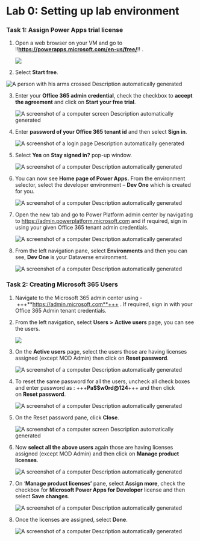 # **Lab 0: Setting up lab environment**

### **Task 1: Assign** **Power Apps trial license** 

1.  Open a web browser on your VM and go to
    !!**https://powerapps.microsoft.com/en-us/free/**!! .

    ![](./media/image1.png)

2.  Select **Start free**.

   ![A person with his arms crossed Description automatically generated](./media/image2.png)

3.  Enter your **Office 365 admin credential**, check the checkbox to
    **accept the agreement** and click on **Start your free trial**.

     ![A screenshot of a computer screen Description automatically generated](./media/image3.png)

4.  Enter **password of your Office 365 tenant id** and then select
    **Sign in**.

     ![A screenshot of a login page Description automatically generated](./media/image4.png)

5.  Select **Yes** on **Stay signed in?** pop-up window.

     ![A screenshot of a computer Description automatically generated](./media/image5.png)

6.  You can now see **Home page of Power Apps.** From the environment
    selector, select the developer environment – **Dev One** which is
    created for you.

     ![A screenshot of a computer Description automatically generated](./media/image6.png)

7.  Open the new tab and go to Power Platform admin center by navigating
    to <https://admin.powerplatform.microsoft.com> and if required, sign
    in using your given Office 365 tenant admin credentials.

     ![A screenshot of a computer Description automatically generated](./media/image7.png)

8.  From the left navigation pane, select **Environments** and then you
    can see, **Dev One** is your Dataverse environment.

     ![A screenshot of a computer Description automatically generated](./media/image8.png)

### **Task 2: Creating Microsoft 365 Users**

1.  Navigate to the Microsoft 365 admin center using
    - +++**https://admin.microsoft.com**+++ . If required, sign in with your Office 365 Admin tenant credentials.

2.  From the left navigation, select **Users >** **Active users** page,
    you can see the users.

     ![](./media/image9.png)

3.  On the **Active users** page, select the users those are having
    licenses assigned (except MOD Admin) then click on **Reset
    password**.

     ![A screenshot of a computer Description automatically generated](./media/image10.png)

11. To reset the same password for all the users, uncheck all check
    boxes and enter password as
    : +++**Pa$$w0rd@124**+++ and then click
    on **Reset password**.

     ![A screenshot of a computer Description automatically generated](./media/image11.png)

12. On the Reset password pane, click **Close**.

     ![A screenshot of a computer screen Description automatically generated](./media/image12.png)

13. Now **select all the above users** again those are having licenses
    assigned (except MOD Admin) and then click on **Manage product
    licenses**.

     ![A screenshot of a computer Description automatically generated](./media/image13.png)

14. On ‘**Manage product licenses’** pane, select **Assign more**, check
    the checkbox for **Microsoft Power Apps for Developer** license and
    then select **Save changes**.

     ![A screenshot of a computer Description automatically generated](./media/image14.png)

15. Once the licenses are assigned, select **Done**.

     ![A screenshot of a computer Description automatically generated](./media/image15.png)
